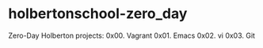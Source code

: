 # holbertonschool-zero_day
Zero-Day Holberton projects:
0x00. Vagrant
0x01. Emacs
0x02. vi
0x03. Git
